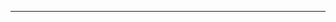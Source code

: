 <!--
CO_OP_TRANSLATOR_METADATA:
{
  "original_hash": "685f55cb07de19b52a30ce6e8b6d889e",
  "translation_date": "2025-08-28T21:02:30+00:00",
  "source_file": "03-CoreGenerativeAITechniques/README.md",
  "language_code": "id"
}
-->


---

